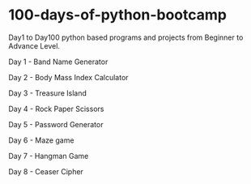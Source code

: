 # 100-days-of-python-bootcamp
Day1 to Day100 python based programs and projects from Beginner to Advance Level.

Day 1 - Band Name Generator

Day 2 - Body Mass Index Calculator

Day 3 - Treasure Island

Day 4 - Rock Paper Scissors 

Day 5 - Password Generator

Day 6 - Maze game

Day 7 - Hangman Game

Day 8 - Ceaser Cipher
